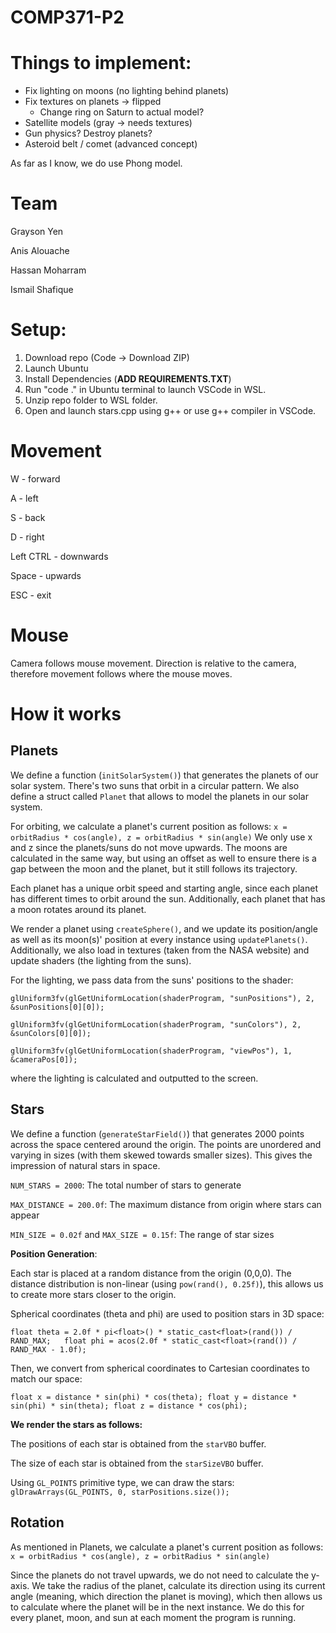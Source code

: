 # COMP371-P2
# Things to implement:
- Fix lighting on moons (no lighting behind planets)
- Fix textures on planets -> flipped
  - Change ring on Saturn to actual model?
- Satellite models (gray -> needs textures)
- Gun physics? Destroy planets?
- Asteroid belt / comet (advanced concept)

As far as I know, we do use Phong model.

# Team
Grayson Yen

Anis Alouache

Hassan Moharram

Ismail Shafique

# Setup:
1. Download repo (Code -> Download ZIP)
2. Launch Ubuntu
3. Install Dependencies (**ADD REQUIREMENTS.TXT**)
4. Run "code ." in Ubuntu terminal to launch VSCode in WSL.
5. Unzip repo folder to WSL folder.
6. Open and launch stars.cpp using g++ or use g++ compiler in VSCode.

# Movement
W - forward

A - left

S - back

D - right

Left CTRL - downwards

Space - upwards

ESC - exit

# Mouse
Camera follows mouse movement. Direction is relative to the camera, therefore movement follows where the mouse moves.

# How it works
## Planets
We define a function (`initSolarSystem()`) that generates the planets of our solar system. There's two suns that orbit in a circular pattern. We also define a struct called `Planet` that allows to model the planets in our solar system. 

For orbiting, we calculate a planet's current position as follows: 
`x = orbitRadius * cos(angle), z = orbitRadius * sin(angle)` 
We only use x and z since the planets/suns do not move upwards. The moons are calculated in the same way, but using an offset as well to ensure there is a gap between the moon and the planet, but it still follows its trajectory. 

Each planet has a unique orbit speed and starting angle, since each planet has different times to orbit around the sun. Additionally, each planet that has a moon rotates around its planet.

We render a planet using `createSphere()`, and we update its position/angle as well as its moon(s)' position at every instance using `updatePlanets()`. Additionally, we also load in textures (taken from the NASA website) and update shaders (the lighting from the suns). 

For the lighting, we pass data from the suns' positions to the shader:

`glUniform3fv(glGetUniformLocation(shaderProgram, "sunPositions"), 2, &sunPositions[0][0]);`

`glUniform3fv(glGetUniformLocation(shaderProgram, "sunColors"), 2, &sunColors[0][0]);`

`glUniform3fv(glGetUniformLocation(shaderProgram, "viewPos"), 1, &cameraPos[0]);`

where the lighting is calculated and outputted to the screen.


## Stars
We define a function (`generateStarField()`) that generates 2000 points across the space centered around the origin. The points are unordered and varying in sizes (with them skewed towards smaller sizes). This gives the impression of natural stars in space. 

`NUM_STARS = 2000`: The total number of stars to generate

`MAX_DISTANCE = 200.0f`: The maximum distance from origin where stars can appear

`MIN_SIZE = 0.02f` and `MAX_SIZE = 0.15f`: The range of star sizes

**Position Generation**:

Each star is placed at a random distance from the origin (0,0,0). The distance distribution is non-linear (using `pow(rand(), 0.25f)`), this allows us to create more stars closer to the origin.

Spherical coordinates (theta and phi) are used to position stars in 3D space:

`float theta = 2.0f * pi<float>() * static_cast<float>(rand()) / RAND_MAX;  
float phi = acos(2.0f * static_cast<float>(rand()) / RAND_MAX - 1.0f);`

Then, we convert from spherical coordinates to Cartesian coordinates to match our space:

`
float x = distance * sin(phi) * cos(theta);
float y = distance * sin(phi) * sin(theta);
float z = distance * cos(phi);
`

**We render the stars as follows:**

The positions of each star is obtained from the `starVBO` buffer.

The size of each star is obtained from the `starSizeVBO` buffer.

Using `GL_POINTS` primitive type, we can draw the stars: `glDrawArrays(GL_POINTS, 0, starPositions.size());`


## Rotation
As mentioned in Planets, we calculate a planet's current position as follows: 
`x = orbitRadius * cos(angle), z = orbitRadius * sin(angle)` 

Since the planets do not travel upwards, we do not need to calculate the y-axis. 
We take the radius of the planet, calculate its direction using its current angle (meaning, which direction the planet is moving), which then allows us to calculate where the planet will be in the next instance. We do this for every planet, moon, and sun at each moment the program is running.
